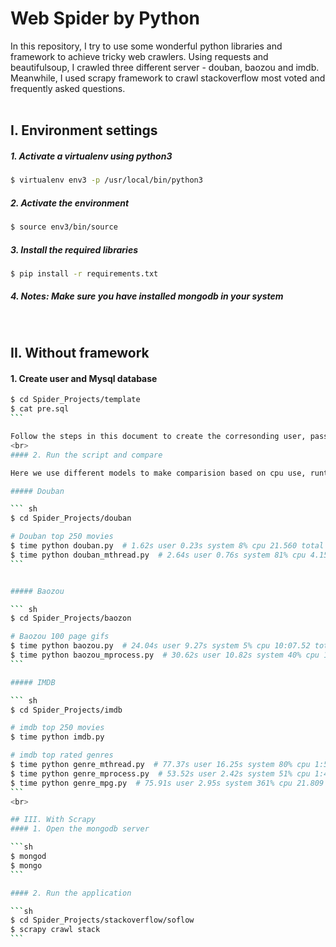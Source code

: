 # Web Spider by Python

In this repository, I try to use some wonderful python libraries and framework to achieve tricky web crawlers. Using requests and beautifulsoup, I crawled three different server - douban, baozou and imdb. Meanwhile, I used scrapy framework to crawl stackoverflow most voted and frequently asked questions.
<br><br>

## I. Environment settings

##### 1. Activate a virtualenv using python3

```sh
$ virtualenv env3 -p /usr/local/bin/python3
```

##### 2. Activate the environment

```sh
$ source env3/bin/source
```

##### 3. Install the required libraries

```sh
$ pip install -r requirements.txt
```

##### 4. Notes: Make sure you have installed mongodb in your system

<br>

## II. Without framework

#### 1. Create user and Mysql database

````sh
$ cd Spider_Projects/template
$ cat pre.sql
```

Follow the steps in this document to create the corresonding user, password and database
<br>
#### 2. Run the script and compare

Here we use different models to make comparision based on cpu use, runtime etc.

##### Douban

``` sh
$ cd Spider_Projects/douban

# Douban top 250 movies
$ time python douban.py  # 1.62s user 0.23s system 8% cpu 21.560 total
$ time python douban_mthread.py  # 2.64s user 0.76s system 81% cpu 4.154 total
```


##### Baozou

``` sh
$ cd Spider_Projects/baozon

# Baozou 100 page gifs
$ time python baozou.py  # 24.04s user 9.27s system 5% cpu 10:07.52 total
$ time python baozou_mprocess.py  # 30.62s user 10.82s system 40% cpu 1:41.19 total
```

##### IMDB

``` sh
$ cd Spider_Projects/imdb

# imdb top 250 movies
$ time python imdb.py

# imdb top rated genres
$ time python genre_mthread.py  # 77.37s user 16.25s system 80% cpu 1:56.39 total
$ time python genre_mprocess.py  # 53.52s user 2.42s system 51% cpu 1:48.47 total
$ time python genre_mpg.py  # 75.91s user 2.95s system 361% cpu 21.809 total
```
<br>

## III. With Scrapy
#### 1. Open the mongodb server

```sh
$ mongod
$ mongo
```

#### 2. Run the application

```sh
$ cd Spider_Projects/stackoverflow/soflow
$ scrapy crawl stack
```



